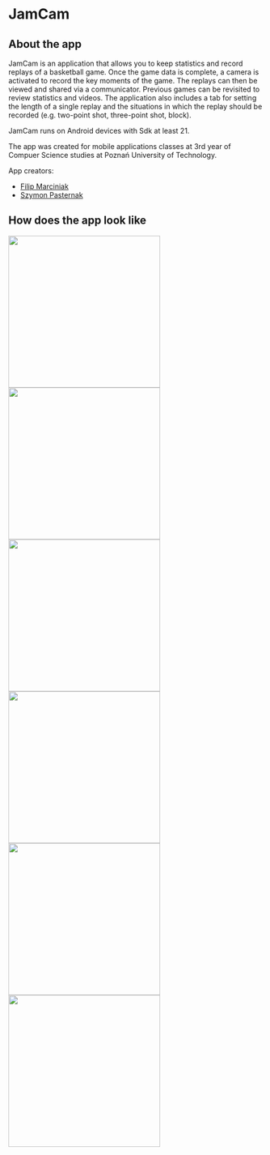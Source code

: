 # JamCam

## About the app
JamCam is an application that allows you to keep statistics and record replays of a basketball game. Once the game data is complete, a camera is activated to record the key moments of the game. The replays can then be viewed and shared via a communicator. Previous games can be revisited to review statistics and videos. The application also includes a tab for setting the length of a single replay and the situations in which the replay should be recorded (e.g. two-point shot, three-point shot, block). 

JamCam runs on Android devices with Sdk at least 21.

The app was created for mobile applications classes at 3rd year of Compuer Science studies at Poznań University of Technology.

App creators:
* <a rel="Filip Marciniak" href="https://github.com/anras5">Filip Marciniak</a>
* <a rel="Szymon Pasternak" href="https://github.com/Johnybonny">Szymon Pasternak</a>

## How does the app look like
<p float="center">
  <img src="/screenshots/home_page.jpeg" width="300" />
  <img src="/screenshots/pre-match.jpeg" width="300" /> 
  <img src="/screenshots/game.jpeg" width="300" />
  <img src="/screenshots/replay.jpg" width="300" />
  <img src="/screenshots/settings.jpeg" width="300" />
  <img src="/screenshots/manage_games.jpeg" width="300" /> 
</p>

